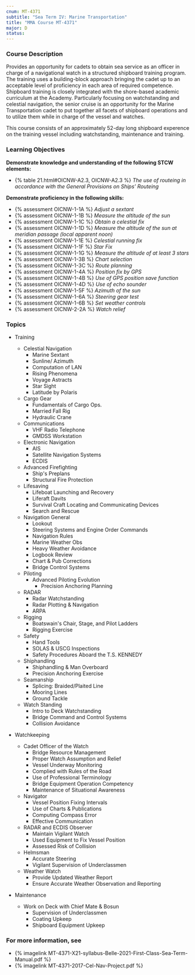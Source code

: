 ```yaml
---
cnum: MT-4371
subtitle: "Sea Term IV: Marine Transportation"
title: "MMA Course MT-4371"
major: D
status: 
---
```


### Course Description

Provides an opportunity for cadets to obtain sea service as an officer in charge of a navigational watch in a structured shipboard training program. The training uses a building-block approach bringing the cadet up to an acceptable level of proficiency in each area of required competence. Shipboard training is closely integrated with the shore-based academic curriculum at the Academy. Particularly focusing on watchstanding and celestial navigation, the senior cruise is an opportunity for the Marine Transportation cadet to put together all facets of shipboard operations and to utilize them while in charge of the vessel and watches.

This course consists of an approximately 52-day long shipboard experence on the training vessel including watchstanding, maintenance and training.


### Learning Objectives

**Demonstrate knowledge and understanding of the following STCW elements:**

* {% table 21.html#OICNW-A2.3, OICNW-A2.3 %} *The use of routeing in accordance with the General Provisions on Ships’ Routeing*

**Demonstrate proficiency in the following skills:**

* {% assessment OICNW-1-1A %} *Adjust a sextant*
* {% assessment OICNW-1-1B %} *Measure the altitude of the sun*
* {% assessment OICNW-1-1C %} *Obtain a celestial fix*
* {% assessment OICNW-1-1D %} *Measure the altitude of the sun at meridian passage (local apparent noon)*
* {% assessment OICNW-1-1E %} *Celestial running fix*
* {% assessment OICNW-1-1F %} *Star Fix*
* {% assessment OICNW-1-1G %} *Measure the altitude of at least 3 stars*
* {% assessment OICNW-1-3B %} *Chart selection*
* {% assessment OICNW-1-3C %} *Route planning*
* {% assessment OICNW-1-4A %} *Position fix by GPS*
* {% assessment OICNW-1-4B %} *Use of GPS position save function*
* {% assessment OICNW-1-4D %} *Use of echo sounder*
* {% assessment OICNW-1-5F %} *Azimuth of the sun*
* {% assessment OICNW-1-6A %} *Steering gear test*
* {% assessment OICNW-1-6B %} *Set weather controls*
* {% assessment OICNW-2-2A %} *Watch relief*

### Topics

* Training
	* Celestial Navigation
		* Marine Sextant
		* Sunline/ Azimuth
		* Computation of LAN
		* Rising Phenomena
		* Voyage Astracts
		* Star Sight
		* Latitude by Polaris
	* Cargo Gear
		* Fundamentals of Cargo Ops.
		* Married Fall Rig
		* Hydraulic Crane
	* Communications
		* VHF Radio Telephone
		* GMDSS Workstation
	* Electronic Navigation
		* AIS
		* Satellite Navigation Systems
		* ECDIS
	* Advanced Firefighting
		* Ship's Preplans
		* Structural Fire Protection
	* Lifesaving
		* Lifeboat Launching and Recovery
		* Liferaft Davits
		* Survival Craft Locating and Communicating Devices
		* Search and Rescue		
	* Navigation General
		* Lookout
		* Steering Systems and Engine Order Commands
		* Navigation Rules
		* Marine Weather Obs
		* Heavy Weather Avoidance
		* Logbook Review
		* Chart & Pub Corrections
		* Bridge Control Systems
	* Piloting
		* Advanced Piloting Evolution
			* Precision Anchoring Planning
	* RADAR
		* Radar Watchstanding
		* Radar Plotting & Navigation
		* ARPA
	* Rigging
		* Boatswain's Chair, Stage, and Pilot Ladders
		* Rigging Exercise
	* Safety
		* Hand Tools
		* SOLAS & USCG Inspections
		* Safety Procedures Aboard the T.S. KENNEDY
	* Shiphandling
		* Shiphandling & Man Overboard
		* Precision Anchoring Exercise
	* Seamanship
		* Splicing: Braided/Plaited Line
		* Mooring Lines
		* Ground Tackle
	* Watch Standing
		* Intro to Deck Watchstanding
		* Bridge Command and Control Systems
		* Collision Avoidance

* Watchkeeping
	* Cadet Officer of the Watch
		* Bridge Resource Management
		* Proper Watch Assumption and Relief
		* Vessel Underway Monitoring
		* Complied with Rules of the Road
		* Use of Professional Terminology
		* Bridge Equipment Operation Competency
		* Maintenance of Situational Awareness
	* Navigator
		* Vessel Position Fixing Intervals
		* Use of Charts & Publications
		* Computing Compass Error
		* Effective Communication
	* RADAR and ECDIS Observer
		* Maintain Vigilant Watch
		* Used Equipment to Fix Vessel Position
		* Assessed Risk of Collision
	* Helmsman
		* Accurate Steering
		* Vigilant Supervision of Underclassmen
	* Weather Watch
		* Provide Updated Weather Report
		* Ensure Accurate Weather Observation and Reporting

* Maintenance
	* Work on Deck with Chief Mate & Bosun
		* Supervision of Underclassmen
		* Coating Upkeep
		* Shipboard Equipment Upkeep


### For more information, see 

* {% imagelink MT-4371-X21-syllabus-Belle-2021-First-Class-Sea-Term-Manual.pdf %} 
* {% imagelink MT-4371-2017-Cel-Nav-Project.pdf %} 



